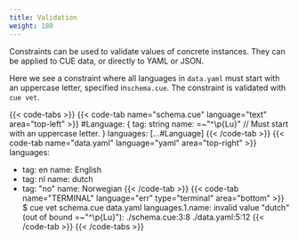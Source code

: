```yaml
---
title: Validation
weight: 180
---
```


Constraints can be used to validate values of concrete instances.
They can be applied to CUE data, or directly to YAML or JSON.

Here we see a constraint where all languages in `data.yaml` must start with
an uppercase letter, specified in`schema.cue`.
The constraint is validated with `cue vet`.

{{< code-tabs >}}
{{< code-tab name="schema.cue" language="text"  area="top-left" >}}
#Language: {
	tag:  string
	name: =~"^\\p{Lu}" // Must start with an uppercase letter.
}
languages: [...#Language]
{{< /code-tab >}}
{{< code-tab name="data.yaml" language="yaml"  area="top-right" >}}
languages:
  - tag: en
    name: English
  - tag: nl
    name: dutch
  - tag: "no"
    name: Norwegian
{{< /code-tab >}}
{{< code-tab name="TERMINAL" language="err" type="terminal" area="bottom" >}}
$ cue vet schema.cue data.yaml
languages.1.name: invalid value "dutch" (out of bound =~"^\\p{Lu}"):
    ./schema.cue:3:8
    ./data.yaml:5:12
{{< /code-tab >}}
{{< /code-tabs >}}
